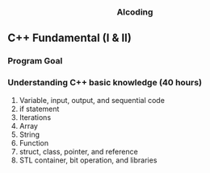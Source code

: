 <h3 style="text-align: center;">AIcoding</h3>


## C++ Fundamental (I & II)

### Program Goal
### Understanding C++ basic knowledge (40 hours)

1. Variable, input, output, and sequential code
2. if statement
3. Iterations
4. Array
5. String
6. Function
7. struct, class, pointer, and reference
8. STL container, bit operation, and libraries
